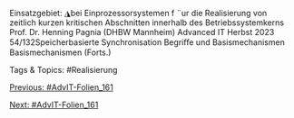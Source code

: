 Einsatzgebiet:
◮bei Einprozessorsystemen f ¨ur die Realisierung von zeitlich kurzen kritischen
Abschnitten innerhalb des Betriebssystemkerns
Prof. Dr. Henning Pagnia (DHBW Mannheim) Advanced IT Herbst 2023 54/132Speicherbasierte Synchronisation Begriﬀe und Basismechanismen
Basismechanismen (Forts.)

   Tags & Topics:
   #Realisierung

[Previous: #AdvIT-Folien_161](AdvIT-Folien_161.md)

[Next: #AdvIT-Folien_161](AdvIT-Folien_161.md)